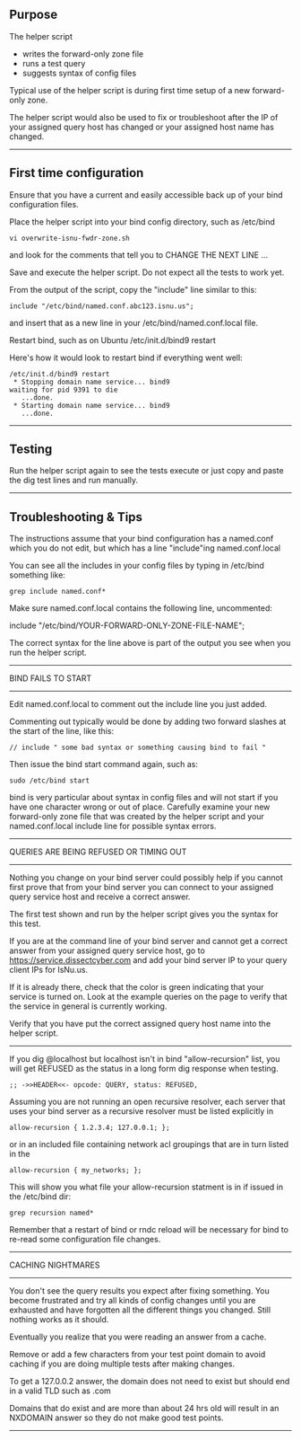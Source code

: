 Purpose
---
The helper script 
 - writes the forward-only zone file
 - runs a test query
 - suggests syntax of config files

Typical use of the helper script is during first time setup 
of a new forward-only zone.

The helper script would also be used to fix or troubleshoot after 
the IP of your assigned query host has changed or 
your assigned host name has changed.

***

First time configuration
---
Ensure that you have a current and easily accessible back up of your 
bind configuration files. 

Place the helper script into your bind config directory, such as /etc/bind

```
vi overwrite-isnu-fwdr-zone.sh
```

and look for the comments that tell you to CHANGE THE NEXT LINE ... 

Save and execute the helper script. Do not expect all the tests to work yet.

From the output of the script, copy the "include" line similar to this:

```
include "/etc/bind/named.conf.abc123.isnu.us";
```

and insert that as a new line in your /etc/bind/named.conf.local file.

Restart bind, such as on Ubuntu /etc/init.d/bind9 restart

Here's how it would look to restart bind if everything went well:

```
/etc/init.d/bind9 restart
 * Stopping domain name service... bind9
waiting for pid 9391 to die
   ...done.
 * Starting domain name service... bind9
   ...done.
```

***

Testing
---

Run the helper script again to see the tests execute
or just copy and paste the dig test lines and run manually.

***

Troubleshooting & Tips
---

The instructions assume that your bind configuration has a named.conf
which you do not edit, but which has a line "include"ing named.conf.local

You can see all the includes in your config files by typing in /etc/bind something like:

```
grep include named.conf*
```

Make sure named.conf.local contains the following line, uncommented:

include "/etc/bind/YOUR-FORWARD-ONLY-ZONE-FILE-NAME";

The correct syntax for the line above is part of the output you see when 
you run the helper script.

***
BIND FAILS TO START
***

Edit named.conf.local
to comment out the include line you just added.

Commenting out typically would be done by adding two forward slashes
at the start of the line, like this:

```
// include " some bad syntax or something causing bind to fail "
```

Then issue the bind start command again, such as:

```
sudo /etc/bind start
```

bind is very particular about syntax in config files and will not start 
if you have one character wrong or out of place. Carefully examine your
new forward-only zone file that was created by the helper script and your 
named.conf.local include line for possible syntax errors.

***
QUERIES ARE BEING REFUSED OR TIMING OUT
***

Nothing you change on your bind server could possibly help if you cannot 
first prove that from your bind server you can connect to your assigned
query service host and receive a correct answer.

The first test shown and run by the helper script gives you the syntax 
for this test.

If you are at the command line of your bind server and cannot get a correct 
answer from your assigned query service host, go to https://service.dissectcyber.com 
and add your bind server IP to your query client IPs for IsNu.us.

If it is already there, check that the color is green indicating that your 
service is turned on. Look at the example queries on the page to verify that
the service in general is currently working.

Verify that you have put the correct assigned query host name into the helper script.

***

If you dig @localhost but localhost isn't in bind "allow-recursion" list, 
you will get REFUSED as the status in a long form dig response when testing.

```
;; ->>HEADER<<- opcode: QUERY, status: REFUSED,
```

Assuming you are not running an open recursive resolver, each server that uses
your bind server as a recursive resolver must be listed explicitly in 

```
allow-recursion { 1.2.3.4; 127.0.0.1; };
```

or in an included file containing network acl groupings that are in turn listed 
in the 

```
allow-recursion { my_networks; };
```

This will show you what file your allow-recursion statment is in if issued in the /etc/bind dir:

```
grep recursion named* 
```

Remember that a restart of bind or rndc reload will be necessary for bind to re-read 
some configuration file changes.

***
CACHING NIGHTMARES
***

You don't see the query results you expect after fixing something. You become 
frustrated and try all kinds of config changes until you are exhausted and have
forgotten all the different things you changed. Still nothing works as it should.

Eventually you realize that you were reading an answer from a cache. 

Remove or add a few characters from your test point domain to avoid caching
if you are doing multiple tests after making changes.

To get a 127.0.0.2 answer, the domain does not need to exist but should end in a 
valid TLD such as .com

Domains that do exist and are more than about 24 hrs old will result in an NXDOMAIN 
answer so they do not make good test points.

***


